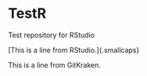 # TestR

Test repository for RStudio

[This is a line from RStudio.]{.smallcaps}

This is a line from GitKraken.